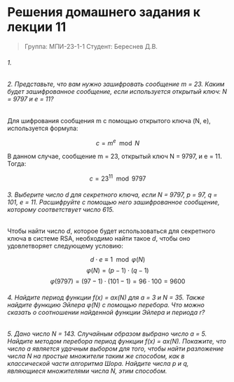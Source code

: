# Решения домашнего задания к лекции 11

> Группа: МПИ-23-1-1
> Студент: Береснев Д.В.

###### 1. 



###### 2. Представьте, что вам нужно зашифровать сообщение m = 23. Каким будет зашифрованное сообщение, если используется открытый ключ: N = 9797 и e = 11?

Для шифрования сообщения m с помощью открытого ключа (N, e), используется формула:

$$
c=m^{e}\mod N
$$

В данном случае, сообщение m = 23, открытый ключ N = 9797, и e = 11. Тогда:

$$
c=23^{11}\mod 9797
$$


###### 3. Выберите число d для секретного ключа, если N = 9797, p = 97, q = 101, e = 11. Расшифруйте с помощью него зашифрованное сообщение, которому соответствует число 615.

Чтобы найти число $d$, которое будет использоваться для секретного ключа в системе RSA, необходимо найти такое $d$, чтобы оно удовлетворяет следующему условию:

$$
d \cdot e \equiv 1 \mod \varphi(N) 
$$
$$
\varphi(N) = (p - 1) \cdot (q - 1)
$$
$$
\varphi(9797) = (97 - 1) \cdot (101 - 1) = 96 \cdot 100 = 9600
$$


###### 4. Найдите период функции f(x) = ax(N) для a = 3 и N = 35. Также найдите функцию Эйлера φ(N) с помощью перебора. Что можно сказать о соотношении найденной функции Эйлера и периода r?



###### 5. Дано число N = 143. Случайным образом выбрано число a = 5. Найдите методом перебора период функции f(x) = ax(N). Покажите, что число a является удачным выбором для того, чтобы найти разложение числа N на простые множители таким же способом, как в классической части алгоритма Шора. Найдите числа p и q, являющиеся множителями числа N, этим способом.